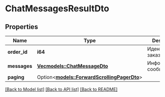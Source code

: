 # ChatMessagesResultDto

## Properties

Name | Type | Description | Notes
------------ | ------------- | ------------- | -------------
**order_id** | **i64** | Идентификатор заказа. | 
**messages** | [**Vec<models::ChatMessageDto>**](ChatMessageDTO.md) | Информация о сообщениях. | 
**paging** | Option<[**models::ForwardScrollingPagerDto**](ForwardScrollingPagerDTO.md)> |  | [optional]

[[Back to Model list]](../README.md#documentation-for-models) [[Back to API list]](../README.md#documentation-for-api-endpoints) [[Back to README]](../README.md)


